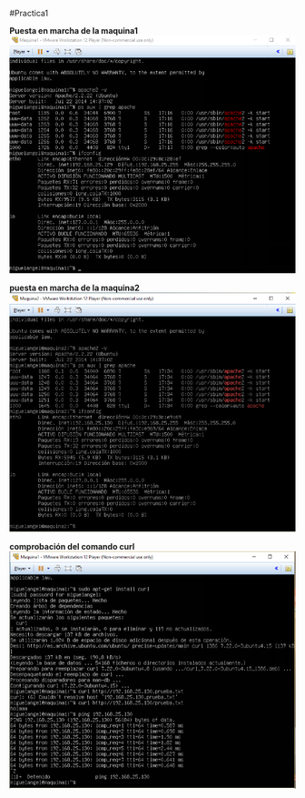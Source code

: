 #Practica1

**Puesta en marcha de la maquina1**
![img](https://github.com/MiguelGonzalezAguilera/swap1516/blob/master/imagenes/maquina1.PNG)






**puesta en marcha de la maquina2**
![img](https://github.com/MiguelGonzalezAguilera/swap1516/blob/master/imagenes/maquina2.PNG)







**comprobación del comando curl**
![img](https://github.com/MiguelGonzalezAguilera/swap1516/blob/master/imagenes/curl.PNG)




